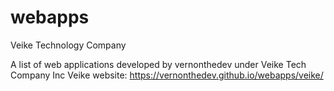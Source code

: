 # webapps
Veike Technology Company

A list of web applications developed by vernonthedev under Veike Tech Company Inc
Veike website: https://vernonthedev.github.io/webapps/veike/
